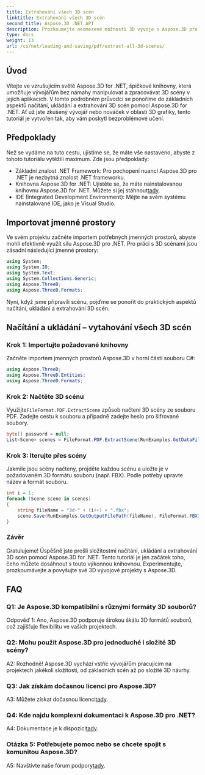 ```yaml
---
title: Extrahování všech 3D scén
linktitle: Extrahování všech 3D scén
second_title: Aspose.3D .NET API
description: Prozkoumejte neomezené možnosti 3D vývoje s Aspose.3D pro .NET. Načtěte, uložte a extrahujte scény bez námahy.
type: docs
weight: 13
url: /cs/net/loading-and-saving/pdf/extract-all-3d-scenes/
---
```

## Úvod

Vítejte ve vzrušujícím světě Aspose.3D for .NET, špičkové knihovny, která umožňuje vývojářům bez námahy manipulovat a zpracovávat 3D scény v jejich aplikacích. V tomto podrobném průvodci se ponoříme do základních aspektů načítání, ukládání a extrahování 3D scén pomocí Aspose.3D for .NET. Ať už jste zkušený vývojář nebo nováček v oblasti 3D grafiky, tento tutoriál je vytvořen tak, aby vám poskytl bezproblémové učení.

## Předpoklady

Než se vydáme na tuto cestu, ujistíme se, že máte vše nastaveno, abyste z tohoto tutoriálu vytěžili maximum. Zde jsou předpoklady:

- Základní znalost .NET Framework: Pro pochopení nuancí Aspose.3D pro .NET je nezbytná znalost .NET frameworku.
-  Knihovna Aspose.3D for .NET: Ujistěte se, že máte nainstalovanou knihovnu Aspose.3D for .NET. Můžete si jej stáhnout[tady](https://releases.aspose.com/3d/net/).
- IDE (Integrated Development Environment): Mějte na svém systému nainstalované IDE, jako je Visual Studio.

## Importovat jmenné prostory

Ve svém projektu začněte importem potřebných jmenných prostorů, abyste mohli efektivně využít sílu Aspose.3D pro .NET. Pro práci s 3D scénami jsou zásadní následující jmenné prostory:

```csharp
using System;
using System.IO;
using System.Text;
using System.Collections.Generic;
using Aspose.ThreeD;
using Aspose.ThreeD.Formats;
```

Nyní, když jsme připravili scénu, pojďme se ponořit do praktických aspektů načítání, ukládání a extrahování 3D scén.

## Načítání a ukládání – vytahování všech 3D scén

### Krok 1: Importujte požadované knihovny

Začněte importem jmenných prostorů Aspose.3D v horní části souboru C#:

```csharp
using Aspose.ThreeD;
using Aspose.ThreeD.Entities;
using Aspose.ThreeD.Formats;
```

### Krok 2: Načtěte 3D scénu

 Využijte`FileFormat.PDF.ExtractScene` způsob načtení 3D scény ze souboru PDF. Zadejte cestu k souboru a případně zadejte heslo pro šifrované soubory.

```csharp
byte[] password = null;
List<Scene> scenes = FileFormat.PDF.ExtractScene(RunExamples.GetDataFilePath("House_Design.pdf"), password);
```

### Krok 3: Iterujte přes scény

Jakmile jsou scény načteny, projděte každou scénu a uložte je v požadovaném 3D formátu souboru (např. FBX). Podle potřeby upravte název a formát souboru.

```csharp
int i = 1;
foreach (Scene scene in scenes)
{
    string fileName = "3d-" + (i++) + ".fbx";
    scene.Save(RunExamples.GetOutputFilePath(fileName), FileFormat.FBX7400ASCII);
}
```

### Závěr

Gratulujeme! Úspěšně jste prošli složitostmi načítání, ukládání a extrahování 3D scén pomocí Aspose.3D for .NET. Tento tutoriál je jen začátek toho, čeho můžete dosáhnout s touto výkonnou knihovnou. Experimentujte, prozkoumávejte a povyšujte své 3D vývojové projekty s Aspose.3D.

## FAQ

### Q1: Je Aspose.3D kompatibilní s různými formáty 3D souborů?

Odpověď 1: Ano, Aspose.3D podporuje širokou škálu 3D formátů souborů, což zajišťuje flexibilitu ve vašich projektech.

### Q2: Mohu použít Aspose.3D pro jednoduché i složité 3D scény?

A2: Rozhodně! Aspose.3D vychází vstříc vývojářům pracujícím na projektech jakékoli složitosti, od základních scén až po složité 3D návrhy.

### Q3: Jak získám dočasnou licenci pro Aspose.3D?

 A3: Můžete získat dočasnou licenci[tady](https://purchase.aspose.com/temporary-license/).

### Q4: Kde najdu komplexní dokumentaci k Aspose.3D pro .NET?

 A4: Dokumentace je k dispozici[tady](https://reference.aspose.com/3d/net/).

### Otázka 5: Potřebujete pomoc nebo se chcete spojit s komunitou Aspose.3D?

 A5: Navštivte naše fórum podpory[tady](https://forum.aspose.com/c/3d/18).
